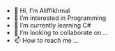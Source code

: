 - 👋 Hi, I’m AliffIkhmal
- 👀 I’m interested in Programming
- 🌱 I’m currently learning C#
- 💞️ I’m looking to collaborate on ...
- 📫 How to reach me ...

<!---
AliffIkhmal/AliffIkhmal is a ✨ special ✨ repository because its `README.md` (this file) appears on your GitHub profile.
You can click the Preview link to take a look at your changes.
--->
